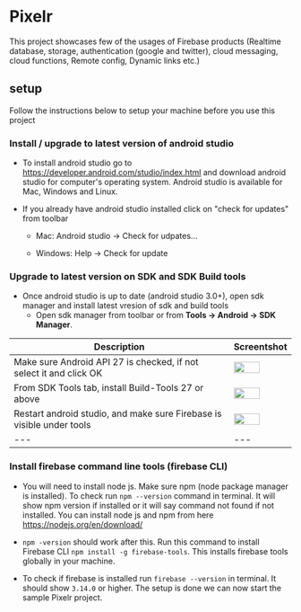 # Pixelr
This project showcases few of the usages of Firebase products (Realtime database, storage, authentication (google and twitter), cloud messaging, cloud functions, Remote config, Dynamic links etc.)

## setup

Follow the instructions below to setup your machine before you use this project

### Install / upgrade to latest version of android studio

- To install android studio go to https://developer.android.com/studio/index.html and download android studio for computer's operating system. Android studio is available for Mac, Windows and Linux.
- If you already have android studio installed click on "check for updates" from toolbar

  - Mac: Android studio -> Check for udpates...

  - Windows: Help -> Check for update

### Upgrade to latest version on SDK and SDK Build tools

- Once android studio is up to date (android studio 3.0+), open sdk manager and install latest vresion of sdk and build tools
  - Open sdk manager from toolbar or from **Tools -> Android -> SDK Manager**.

Description | Screentshot                                                         
--- | ---                                                          
Make sure Android API 27 is checked, if not select it and click OK | <img src="/images/api27.jpg" width="70%">
From SDK Tools tab, install Build-Tools 27 or above | <img src="/images/buildtools27.jpg" width="70%">
Restart android studio, and make sure Firebase is visible under tools | <img src="/images/toolsfirebase.jpg" width="70%">
--- | ---
  
### Install firebase command line tools (firebase CLI)

- You will need to install node js. Make sure npm (node package manager is installed). To check run `npm --version` command in terminal. It will show npm version if installed or it will say command not found if not installed. You can install node js and npm from here https://nodejs.org/en/download/

- `npm -version` should work after this. Run this command to install Firebase CLI `npm install -g firebase-tools`. This installs firebase tools globally in your machine.

- To check if firebase is installed run `firebase --version` in terminal. It should show `3.14.0` or higher. The setup is done we can now start the sample Pixelr project.
